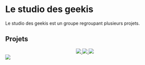 # Le studio des geekis
Le studio des geekis est un groupe regroupant plusieurs projets.
## Projets
  <div align = "center">
  <a href="https://discord.gg/RQaFrPqqhr">
  <img src="https://discordapp.com/api/guilds/895687398548201482/widget.png?style=banner4">
  </a>
  <a href="https://discord.gg/RMSBwxmvbt">
  <img src="https://discordapp.com/api/guilds/855461234376048650/widget.png?style=banner4">
  </a>
  <a href="https://discord.gg/Ba949DD3VC">
  <img src="https://discordapp.com/api/guilds/938769960572960829/widget.png?style=banner4">
  </a>
  </div
  
  <div align = "center">
  <a href="https://www.youtube.com/channel/UClgeTQQ8E-O1wwqOC0UlnMA">
  <img src="https://user-images.githubusercontent.com/89143083/168467823-049f2e1d-a5dc-4be4-80a2-ffa0e14cf45f.png">
  </a>
  </div>

